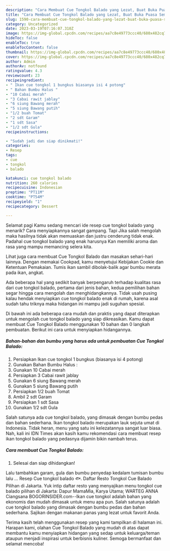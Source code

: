 ```yaml
---
description: "Cara Membuat Cue Tongkol Balado yang Lezat, Buat Buka Puasa Sempurna"
title: "Cara Membuat Cue Tongkol Balado yang Lezat, Buat Buka Puasa Sempurna"
slug: 1590-cara-membuat-cue-tongkol-balado-yang-lezat-buat-buka-puasa-sempurna
category: Uncategorized
date: 2023-03-19T07:16:07.310Z
image: https://img-global.cpcdn.com/recipes/aa7c8e49773ccc40/680x482cq70/cue-tongkol-balado-foto-resep-utama.jpg
hideToc: false
enableToc: true
enableTocContent: false
thumbnail: https://img-global.cpcdn.com/recipes/aa7c8e49773ccc40/680x482cq70/cue-tongkol-balado-foto-resep-utama.jpg
cover: https://img-global.cpcdn.com/recipes/aa7c8e49773ccc40/680x482cq70/cue-tongkol-balado-foto-resep-utama.jpg
author: Admin
authorAv: notfound
ratingvalue: 4.3
reviewcount: 23
recipeingredient:
- " Ikan cue tongkol 1 bungkus biasanya isi 4 potong"
- " Bahan Bumbu Halus "
- "10 Cabai merah"
- "3 Cabai rawit jablay"
- "6 siung Bawang merah"
- "5 siung Bawang putih"
- "1/2 buah Tomat"
- "2 sdt Garam"
- "1 sdt Sasa"
- "1/2 sdt Gula"
recipeinstructions:

- "Sudah jadi dan siap dinikmati!"
categories:
- Resep
tags:
- cue
- tongkol
- balado

katakunci: cue tongkol balado 
nutrition: 260 calories
recipecuisine: Indonesian
preptime: "PT11M"
cooktime: "PT54M"
recipeyield: "1"
recipecategory: Dessert

---
```



Selamat pagi Kamu sedang mencari ide resep cue tongkol balado yang menarik? Cara menyiapkannya sangat gampang. Tapi Jika salah mengolah maka hasilnya tidak akan memuaskan dan justru cenderung tidak enak. Padahal cue tongkol balado yang enak harusnya Kan memiliki aroma dan rasa yang mampu memancing selera kita.


Lihat juga cara membuat Cue Tongkol Balado dan masakan sehari-hari lainnya. Dengan memakai Cookpad, kamu menyetujui Kebijakan Cookie dan Ketentuan Pemakaian. Tumis ikan sambil dibolak-balik agar bumbu merata pada ikan, angkat.

Ada beberapa hal yang sedikit banyak berpengaruh terhadap kualitas rasa dari cue tongkol balado, pertama dari jenis bahan, kedua pemilihan bahan segar hingga cara mengolah dan menghidangkannya. Tidak usah pusing kalau hendak menyiapkan cue tongkol balado enak di rumah, karena asal sudah tahu triknya maka hidangan ini mampu jadi suguhan spesial.


Di bawah ini ada beberapa cara mudah dan praktis yang dapat diterapkan untuk mengolah cue tongkol balado yang siap dikreasikan. Kamu dapat membuat Cue Tongkol Balado menggunakan 10 bahan dan 0 langkah pembuatan. Berikut ini cara untuk menyiapkan hidangannya.

<!--inarticleads1-->

##### Bahan-bahan dan bumbu yang harus ada untuk pembuatan Cue Tongkol Balado:

1. Persiapkan  Ikan cue tongkol 1 bungkus (biasanya isi 4 potong)
1. Gunakan  Bahan Bumbu Halus :
1. Gunakan 10 Cabai merah
1. Persiapkan 3 Cabai rawit jablay
1. Gunakan 6 siung Bawang merah
1. Gunakan 5 siung Bawang putih
1. Persiapkan 1/2 buah Tomat
1. Ambil 2 sdt Garam
1. Persiapkan 1 sdt Sasa
1. Gunakan 1/2 sdt Gula


Salah satunya ada cue tongkol balado, yang dimasak dengan bumbu pedas dan bahan sederhana. Ikan tongkol balado merupakan lauk sejuta umat di Indonesia. Tidak heran, menu yang satu ini kelezatannya sangat luar biasa. Nah, kali ini IDN Times akan kasih kamu rekomendasi cara membuat resep ikan tongkol balado yang pedasnya dijamin bikin nambah terus. 

<!--inarticleads2-->

##### Cara membuat Cue Tongkol Balado:


1. Selesai dan siap dihidangkan!

Lalu tambahkan garam, gula dan bumbu penyedap kedalam tumisan bumbu lalu … Resep Cue tongkol balado 🐟. Daftar Resto Tongkol Cue Balado Pilihan di Jakarta. Yuk intip daftar resto yang menyajikan menu tongkol cue balado pilihan di Jakarta: Dapur MamaMia, Karya Utama; WARTEG ANNA Ciangsana BOGORINSIDER.com--Ikan cue tongkol adalah bahan yang ekonomis dan mudah dimasak untuk menu apa pun. Salah satunya adalah cue tongkol balado yang dimasak dengan bumbu pedas dan bahan sederhana. Sajikan dengan makanan panas yang lezat untuk favorit Anda. 

Terima kasih telah menggunakan resep yang kami tampilkan di halaman ini. Harapan kami, olahan Cue Tongkol Balado yang mudah di atas dapat membantu kamu menyiapkan hidangan yang sedap untuk keluarga/teman ataupun menjadi inspirasi untuk berbisnis kuliner. Semoga bermanfaat dan selamat mencoba!
